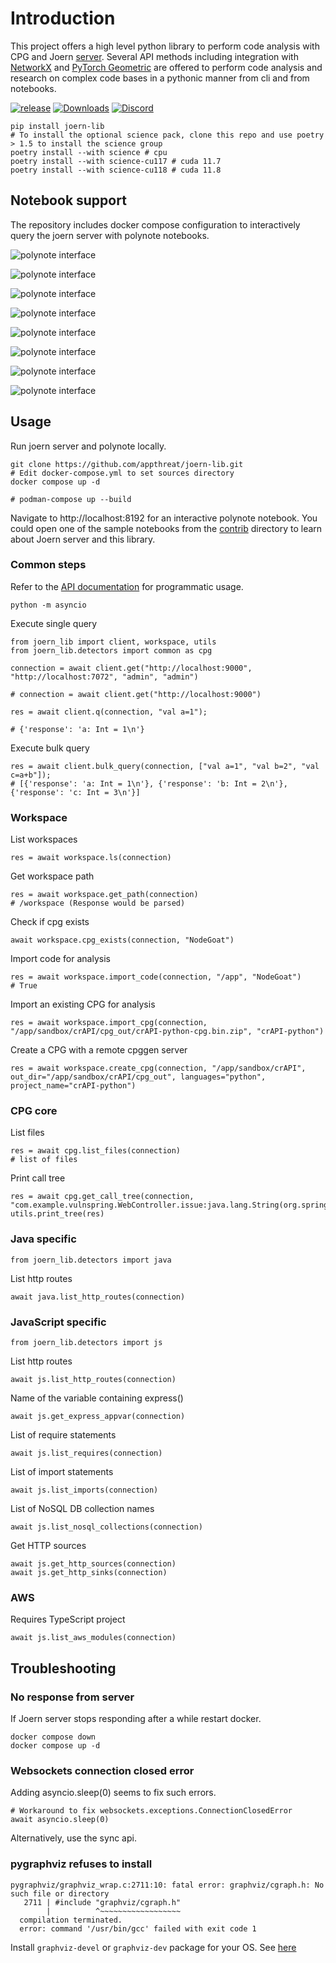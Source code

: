 # Introduction

This project offers a high level python library to perform code analysis with CPG and Joern [server](https://docs.joern.io/server). Several API methods including integration with [NetworkX](https://networkx.org/documentation/stable/index.html) and [PyTorch Geometric](https://pytorch-geometric.readthedocs.io/en/latest/index.html) are offered to perform code analysis and research on complex code bases in a pythonic manner from cli and from notebooks.

[![release](https://github.com/appthreat/joern-lib/actions/workflows/pythonpublish.yml/badge.svg)](https://github.com/appthreat/joern-lib/actions/workflows/pythonpublish.yml)
[![Downloads](https://static.pepy.tech/badge/joern-lib)](https://pepy.tech/project/joern-lib)
[![Discord](https://img.shields.io/badge/-Discord-lime?style=for-the-badge&logo=discord&logoColor=white&color=black)](https://discord.gg/tmmtjCEHNV)

```shell
pip install joern-lib
# To install the optional science pack, clone this repo and use poetry > 1.5 to install the science group
poetry install --with science # cpu
poetry install --with science-cu117 # cuda 11.7
poetry install --with science-cu118 # cuda 11.8
```

## Notebook support

The repository includes docker compose configuration to interactively query the joern server with polynote notebooks.

![polynote interface](docs/note1.jpg)

![polynote interface](docs/note2.jpg)

![polynote interface](docs/note3.jpg)

![polynote interface](docs/note4.jpg)

![polynote interface](docs/sqli.jpg)

![polynote interface](docs/repl.jpg)

![polynote interface](docs/call-tree.jpg)

![polynote interface](docs/pdg-dot.jpg)

## Usage

Run joern server and polynote locally.

```
git clone https://github.com/appthreat/joern-lib.git
# Edit docker-compose.yml to set sources directory
docker compose up -d

# podman-compose up --build
```

Navigate to http://localhost:8192 for an interactive polynote notebook. You could open one of the sample notebooks from the [contrib](./contrib/polynote/notebooks/joern-notes/) directory to learn about Joern server and this library.

### Common steps

Refer to the [API documentation](https://github.com/AppThreat/joern-lib/tree/main/api_docs/joern_lib) for programmatic usage.

```
python -m asyncio
```

Execute single query

```
from joern_lib import client, workspace, utils
from joern_lib.detectors import common as cpg

connection = await client.get("http://localhost:9000", "http://localhost:7072", "admin", "admin")

# connection = await client.get("http://localhost:9000")

res = await client.q(connection, "val a=1");

# {'response': 'a: Int = 1\n'}
```

Execute bulk query

```
res = await client.bulk_query(connection, ["val a=1", "val b=2", "val c=a+b"]);
# [{'response': 'a: Int = 1\n'}, {'response': 'b: Int = 2\n'}, {'response': 'c: Int = 3\n'}]
```

### Workspace

List workspaces

```
res = await workspace.ls(connection)
```

Get workspace path

```
res = await workspace.get_path(connection)
# /workspace (Response would be parsed)
```

Check if cpg exists

```
await workspace.cpg_exists(connection, "NodeGoat")
```

Import code for analysis

```
res = await workspace.import_code(connection, "/app", "NodeGoat")
# True
```

Import an existing CPG for analysis

```
res = await workspace.import_cpg(connection, "/app/sandbox/crAPI/cpg_out/crAPI-python-cpg.bin.zip", "crAPI-python")
```

Create a CPG with a remote cpggen server

```
res = await workspace.create_cpg(connection, "/app/sandbox/crAPI", out_dir="/app/sandbox/crAPI/cpg_out", languages="python", project_name="crAPI-python")
```

### CPG core

List files

```
res = await cpg.list_files(connection)
# list of files
```

Print call tree

```
res = await cpg.get_call_tree(connection, "com.example.vulnspring.WebController.issue:java.lang.String(org.springframework.ui.Model,java.lang.String)")
utils.print_tree(res)
```

### Java specific

```
from joern_lib.detectors import java
```

List http routes

```
await java.list_http_routes(connection)
```

### JavaScript specific

```
from joern_lib.detectors import js
```

List http routes

```
await js.list_http_routes(connection)
```

Name of the variable containing express()

```
await js.get_express_appvar(connection)
```

List of require statements

```
await js.list_requires(connection)
```

List of import statements

```
await js.list_imports(connection)
```

List of NoSQL DB collection names

```
await js.list_nosql_collections(connection)
```

Get HTTP sources

```
await js.get_http_sources(connection)
await js.get_http_sinks(connection)
```

### AWS

Requires TypeScript project

```
await js.list_aws_modules(connection)
```

## Troubleshooting

### No response from server

If Joern server stops responding after a while restart docker.

```
docker compose down
docker compose up -d
```

### Websockets connection closed error

Adding asyncio.sleep(0) seems to fix such errors.

```
# Workaround to fix websockets.exceptions.ConnectionClosedError
await asyncio.sleep(0)
```

Alternatively, use the sync api.

### pygraphviz refuses to install

```
pygraphviz/graphviz_wrap.c:2711:10: fatal error: graphviz/cgraph.h: No such file or directory
   2711 | #include "graphviz/cgraph.h"
        |          ^~~~~~~~~~~~~~~~~~~
  compilation terminated.
  error: command '/usr/bin/gcc' failed with exit code 1
```

Install `graphviz-devel` or `graphviz-dev` package for your OS. See [here](https://github.com/pygraphviz/pygraphviz/issues/155)
